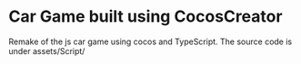 # Car Game built using CocosCreator
Remake of the js car game using cocos and TypeScript. The source code is under assets/Script/
